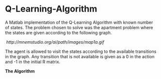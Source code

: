 # Q-Learning-Algorithm

A Matlab implementation of the Q-Learning Algorithm with known number of states. The problem chosen to solve was the apartment problem where the states are given according to the following graph.

<img src = "http://mnemstudio.org/ai/path/images/map1a.gif" alt>
<em>http://mnemstudio.org/ai/path/images/map1a.gif</em>

The agent is allowed to visit the states according to the available transitions in the graph. Any transition that is not available is given as a 0 in the action and -1 in the initial R matrix.

<b>The Algorithm</b>
